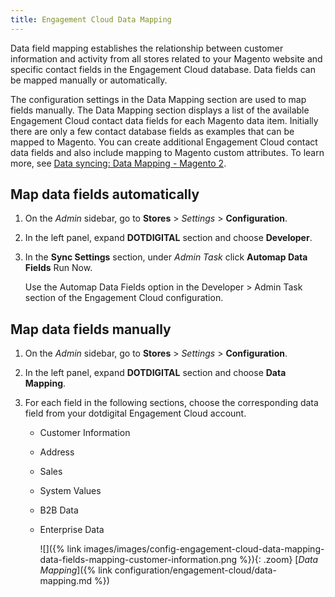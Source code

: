 ```yaml
---
title: Engagement Cloud Data Mapping
---
```


Data field mapping establishes the relationship between customer information and activity from all stores related to your Magento website and specific contact fields in the Engagement Cloud database. Data fields can be mapped manually or automatically.

The configuration settings in the Data Mapping section are used to map fields manually. The Data Mapping section displays a list of the available Engagement Cloud contact data fields for each Magento data item. Initially there are only a few contact database fields as examples that can be mapped to Magento. You can create additional Engagement Cloud contact data fields and also include mapping to Magento custom attributes. To learn more, see [Data syncing: Data Mapping - Magento 2](https://support.dotdigital.com/hc/en-gb/articles/360000449530-Data-syncing-Data-mapping-Magento-2).

## Map data fields automatically

1. On the _Admin_ sidebar, go to **Stores** > _Settings_ > **Configuration**.

1. In the left panel, expand **DOTDIGITAL** section and choose **Developer**.

1. In the **Sync Settings** section, under _Admin Task_ click **Automap Data Fields** <span class="btn">Run Now</span>.

   Use the Automap Data Fields option in the Developer > Admin Task section of the Engagement Cloud configuration.

## Map data fields manually

1. On the _Admin_ sidebar, go to **Stores** > _Settings_ > **Configuration**.

1. In the left panel, expand **DOTDIGITAL** section and choose **Data Mapping**.

1. For each field in the following sections, choose the corresponding data field from your dotdigital Engagement Cloud account.

   -  Customer Information

   -  Address

   -  Sales

   -  System Values<!--{%- if "Default.B2B Only" contains site.edition -%}-->

   -  B2B Data <!--{%- endif -%}--><!--{%- if "Default.B2B Only" contains site.edition -%}-->

   -  Enterprise Data<!--{%- endif -%}-->

      ![]({% link images/images/config-engagement-cloud-data-mapping-data-fields-mapping-customer-information.png %}){: .zoom}
      [_Data Mapping_]({% link configuration/engagement-cloud/data-mapping.md %})
